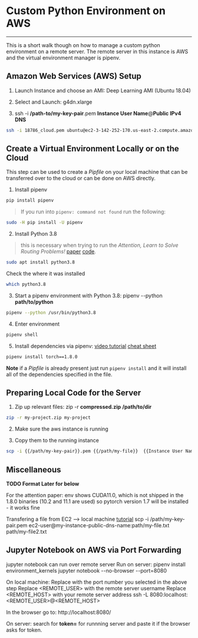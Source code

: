 # Custom Python Environment on AWS 
--------------------------------------------------------------------------

This is a short walk though  on how to manage a custom python environment on a remote server. The remote server in this instance is AWS and the virtual environment manager is pipenv. 

## Amazon Web Services (AWS) Setup 

1. Launch Instance and choose an AMI: Deep Learning AMI (Ubuntu 18.04)

 2. Select and Launch: g4dn.xlarge

 3. ssh -i **/path-to/my-key-pair**.pem **Instance User Name**@**Public IPv4 DNS**
 ```bash
 ssh -i 18786_cloud.pem ubuntu@ec2-3-142-252-170.us-east-2.compute.amazonaws.com
 ```

## Create a Virtual Environment Locally or on the Cloud

This step can be used to create a *Pipfile* on your local machine that can be transferred over to the cloud or can be done on AWS directly. 

1. Install pipenv 
```bash
pip install pipenv 
```
> If you run into `pipenv: command not found` run the following:  
```bash
sudo -H pip install -U pipenv
```

2. Install Python 3.8 
> this is necessary when trying to run the *Attention, Learn to Solve Routing Problems!* [paper](https://arxiv.org/pdf/1803.08475.pdf) [code](https://github.com/wouterkool/attention-learn-to-route). 
```bash
sudo apt install python3.8
```
Check the where it was installed
```bash
which python3.8
```

3. Start a pipenv environment with Python 3.8: pipenv --python **path/to/python**
```bash
pipenv --python /usr/bin/python3.8
```

4. Enter environment
```bash
pipenv shell
```

5. Install dependencies via pipenv: [video tutorial](https://www.youtube.com/watch?v=6Qmnh5C4Pmo) [cheat sheet](https://gist.github.com/bradtraversy/c70a93d6536ed63786c434707b898d55)
```bash
pipenv install torch==1.8.0
```
**Note** if a *Pipfile* is already present just run `pipenv install` and it will install all of the dependencies specified in the file.
	
## Preparing Local Code for the Server 

1.  Zip up relevant files: zip -r **compressed.zip** **/path/to/dir**
```bash
zip -r my-project.zip my-project
``` 
2. Make sure the aws instance is running 

3. Copy them to  the running instance
 ```bash
scp -i {{/path/my-key-pair}}.pem {{/path/my-file}}  {{Instance User Name}}@{{Public IPv4 DNS}}:{{path/}}
```



## Miscellaneous 

**TODO Format Later for below**

For the attention paper: 
 env shows CUDA11.0, which is not shipped in the 1.8.0 binaries (10.2 and 11.1 are used)
 so pytorch version 1.7 will be installed - it works fine 
 
Transfering a file from EC2 --> local machine [tutorial](https://docs.aws.amazon.com/AWSEC2/latest/UserGuide/AccessingInstancesLinux.html)
scp -i /path/my-key-pair.pem ec2-user@my-instance-public-dns-name:path/my-file.txt path/my-file2.txt
 
 ## Jupyter Notebook on AWS via Port Forwarding 
 
jupyter notebook can run over remote server
Run on server:
pipenv install environment_kernels
jupyter notebook --no-browser --port=8080

On local machine:
Replace <PORT> with the port number you selected in the above step
Replace <REMOTE_USER> with the remote server username
Replace <REMOTE_HOST> with your remote server address
ssh -L 8080:localhost:<PORT> <REMOTE_USER>@<REMOTE_HOST>

In the browser go to:
http://localhost:8080/

On server:
search for **token=** for runnning server and paste it if the browser asks for token. 

